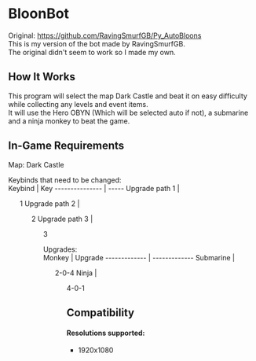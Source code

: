 # BloonBot
Original: https://github.com/RavingSmurfGB/Py_AutoBloons  
This is my version of the bot made by RavingSmurfGB.  
The original didn't seem to work so I made my own.  

## How It Works
This program will select the map Dark Castle and beat it on easy difficulty while collecting any levels and event items.  
It will use the Hero OBYN (Which will be selected auto if not), a submarine and a ninja monkey to beat the game.   

## In-Game Requirements
Map: Dark Castle  

Keybinds that need to be changed:  
Keybind         | Key
--------------- | -----
Upgrade path 1	| <ul>1 
Upgrade path 2	|	<ul>2 
Upgrade path 3	|	<ul>3  

Upgrades:  
Monkey        | Upgrade
------------- | -------------
Submarine     | <ul>2-0-4
Ninja         | <ul>4-0-1

## Compatibility
#### Resolutions supported:  
* 1920x1080  
